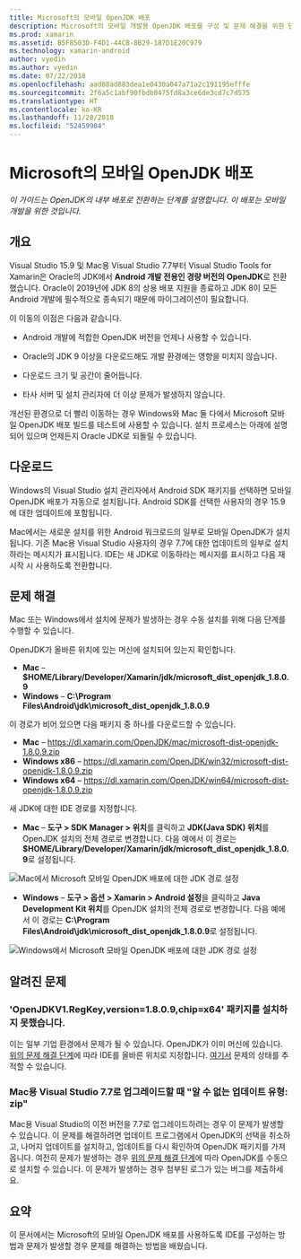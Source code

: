 ```yaml
---
title: Microsoft의 모바일 OpenJDK 배포
description: Microsoft의 모바일 개발용 OpenJDK 배포를 구성 및 문제 해결을 위한 단계별 가이드입니다.
ms.prod: xamarin
ms.assetid: B5F8503D-F4D1-44CB-8B29-187D1E20C979
ms.technology: xamarin-android
author: vyedin
ms.author: vyedin
ms.date: 07/22/2018
ms.openlocfilehash: aad88ad883dea1e0430a047a71a2c191195efffe
ms.sourcegitcommit: 2f6a5c1abf90fbdb0475fd8a3ce6de3cd7c7d575
ms.translationtype: HT
ms.contentlocale: ko-KR
ms.lasthandoff: 11/28/2018
ms.locfileid: "52459904"
---
```

# <a name="microsofts-mobile-openjdk-distribution"></a>Microsoft의 모바일 OpenJDK 배포

_이 가이드는 OpenJDK의 내부 배포로 전환하는 단계를 설명합니다. 이 배포는 모바일 개발을 위한 것입니다._

## <a name="overview"></a>개요

Visual Studio 15.9 및 Mac용 Visual Studio 7.7부터 Visual Studio Tools for Xamarin은 Oracle의 JDK에서 **Android 개발 전용인 경량 버전의 OpenJDK**로 전환했습니다. Oracle이 2019년에 JDK 8의 상용 배포 지원을 종료하고 JDK 8이 모든 Android 개발에 필수적으로 종속되기 때문에 마이그레이션이 필요합니다.

이 이동의 이점은 다음과 같습니다.

- Android 개발에 적합한 OpenJDK 버전을 언제나 사용할 수 있습니다.

- Oracle의 JDK 9 이상을 다운로드해도 개발 환경에는 영향을 미치지 않습니다.

- 다운로드 크기 및 공간이 줄어듭니다.

- 타사 서버 및 설치 관리자에 더 이상 문제가 발생하지 않습니다.

개선된 환경으로 더 빨리 이동하는 경우 Windows와 Mac 둘 다에서 Microsoft 모바일 OpenJDK 배포 빌드를 테스트에 사용할 수 있습니다. 설치 프로세스는 아래에 설명되어 있으며 언제든지 Oracle JDK로 되돌릴 수 있습니다.

## <a name="download"></a>다운로드

Windows의 Visual Studio 설치 관리자에서 Android SDK 패키지를 선택하면 모바일 OpenJDK 배포가 자동으로 설치됩니다. Android SDK를 선택한 사용자의 경우 15.9에 대한 업데이트에 포함됩니다.

Mac에서는 새로운 설치를 위한 Android 워크로드의 일부로 모바일 OpenJDK가 설치됩니다. 기존 Mac용 Visual Studio 사용자의 경우 7.7에 대한 업데이트의 일부로 설치하라는 메시지가 표시됩니다. IDE는 새 JDK로 이동하라는 메시지를 표시하고 다음 재시작 시 사용하도록 전환합니다.

## <a name="troubleshooting"></a>문제 해결

Mac 또는 Windows에서 설치에 문제가 발생하는 경우 수동 설치를 위해 다음 단계를 수행할 수 있습니다.

OpenJDK가 올바른 위치에 있는 머신에 설치되어 있는지 확인합니다.

- **Mac** &ndash; **$HOME/Library/Developer/Xamarin/jdk/microsoft_dist_openjdk_1.8.0.9**
- **Windows** &ndash; **C:\\Program Files\\Android\\jdk\\microsoft_dist_openjdk_1.8.0.9**

이 경로가 비어 있으면 다음 패키지 중 하나를 다운로드할 수 있습니다.

- **Mac** &ndash; https://dl.xamarin.com/OpenJDK/mac/microsoft-dist-openjdk-1.8.0.9.zip
- **Windows x86** &ndash; https://dl.xamarin.com/OpenJDK/win32/microsoft-dist-openjdk-1.8.0.9.zip
- **Windows x64** &ndash; https://dl.xamarin.com/OpenJDK/win64/microsoft-dist-openjdk-1.8.0.9.zip

새 JDK에 대한 IDE 경로를 지정합니다.

- **Mac** &ndash; **도구 > SDK Manager > 위치**를 클릭하고 **JDK(Java SDK) 위치**를 OpenJDK 설치의 전체 경로로 변경합니다. 다음 예에서 이 경로는 **$HOME/Library/Developer/Xamarin/jdk/microsoft_dist_openjdk_1.8.0.9**로 설정됩니다.

![Mac에서 Microsoft 모바일 OpenJDK 배포에 대한 JDK 경로 설정](openjdk-images/vsm.png)

- **Windows** &ndash; **도구 > 옵션 > Xamarin > Android 설정**을 클릭하고 **Java Development Kit 위치**를 OpenJDK 설치의 전체 경로로 변경합니다. 다음 예에서 이 경로는 **C:\\Program Files\\Android\\jdk\\microsoft_dist_openjdk_1.8.0.9**로 설정됩니다.

![Windows에서 Microsoft 모바일 OpenJDK 배포에 대한 JDK 경로 설정](openjdk-images/vs.png)

## <a name="known-issues"></a>알려진 문제

### <a name="package-openjdkv1regkeyversion1809chipx64-failed-to-install"></a>'OpenJDKV1.RegKey,version=1.8.0.9,chip=x64' 패키지를 설치하지 못했습니다.

이는 일부 기업 환경에서 문제가 될 수 있습니다. OpenJDK가 이미 머신에 있습니다. [위의 문제 해결 단계](#troubleshooting)에 따라 IDE를 올바른 위치로 지정합니다. [여기서](https://developercommunity.visualstudio.com/content/problem/382549/packageidopenjdkv1regkeypackageactioninstallreturn.html) 문제의 상태를 추적할 수 있습니다.

### <a name="unknown-update-type-zip-when-upgrading-visual-studio-for-mac-to-77"></a>Mac용 Visual Studio 7.7로 업그레이드할 때 "알 수 없는 업데이트 유형: zip"

Mac용 Visual Studio의 이전 버전을 7.7로 업그레이드하려는 경우 이 문제가 발생할 수 있습니다. 이 문제를 해결하려면 업데이트 프로그램에서 OpenJDK의 선택을 취소하고, 나머지 업데이트를 설치하고, 업데이트를 다시 확인하여 OpenJDK 패키지를 가져옵니다. 여전히 문제가 발생하는 경우 [위의 문제 해결 단계](#troubleshooting)에 따라 OpenJDK를 수동으로 설치할 수 있습니다. 이 문제가 발생하는 경우 첨부된 로그가 있는 버그를 제출하세요.

## <a name="summary"></a>요약

이 문서에서는 Microsoft의 모바일 OpenJDK 배포를 사용하도록 IDE를 구성하는 방법과 문제가 발생할 경우 문제를 해결하는 방법을 배웠습니다.
